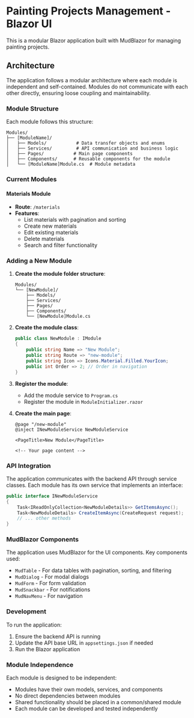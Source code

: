 # Painting Projects Management - Blazor UI

This is a modular Blazor application built with MudBlazor for managing painting projects.

## Architecture

The application follows a modular architecture where each module is independent and self-contained. Modules do not communicate with each other directly, ensuring loose coupling and maintainability.

### Module Structure

Each module follows this structure:

```
Modules/
├── [ModuleName]/
│   ├── Models/           # Data transfer objects and enums
│   ├── Services/         # API communication and business logic
│   ├── Pages/           # Main page components
│   ├── Components/      # Reusable components for the module
│   └── [ModuleName]Module.cs  # Module metadata
```

### Current Modules

#### Materials Module
- **Route**: `/materials`
- **Features**: 
  - List materials with pagination and sorting
  - Create new materials
  - Edit existing materials
  - Delete materials
  - Search and filter functionality

### Adding a New Module

1. **Create the module folder structure**:
   ```
   Modules/
   └── [NewModule]/
       ├── Models/
       ├── Services/
       ├── Pages/
       ├── Components/
       └── [NewModule]Module.cs
   ```

2. **Create the module class**:
   ```csharp
   public class NewModule : IModule
   {
       public string Name => "New Module";
       public string Route => "new-module";
       public string Icon => Icons.Material.Filled.YourIcon;
       public int Order => 2; // Order in navigation
   }
   ```

3. **Register the module**:
   - Add the module service to `Program.cs`
   - Register the module in `ModuleInitializer.razor`

4. **Create the main page**:
   ```razor
   @page "/new-module"
   @inject INewModuleService NewModuleService
   
   <PageTitle>New Module</PageTitle>
   
   <!-- Your page content -->
   ```

### API Integration

The application communicates with the backend API through service classes. Each module has its own service that implements an interface:

```csharp
public interface INewModuleService
{
    Task<IReadOnlyCollection<NewModuleDetails>> GetItemsAsync();
    Task<NewModuleDetails> CreateItemAsync(CreateRequest request);
    // ... other methods
}
```

### MudBlazor Components

The application uses MudBlazor for the UI components. Key components used:

- `MudTable` - For data tables with pagination, sorting, and filtering
- `MudDialog` - For modal dialogs
- `MudForm` - For form validation
- `MudSnackbar` - For notifications
- `MudNavMenu` - For navigation

### Development

To run the application:

1. Ensure the backend API is running
2. Update the API base URL in `appsettings.json` if needed
3. Run the Blazor application

### Module Independence

Each module is designed to be independent:
- Modules have their own models, services, and components
- No direct dependencies between modules
- Shared functionality should be placed in a common/shared module
- Each module can be developed and tested independently 